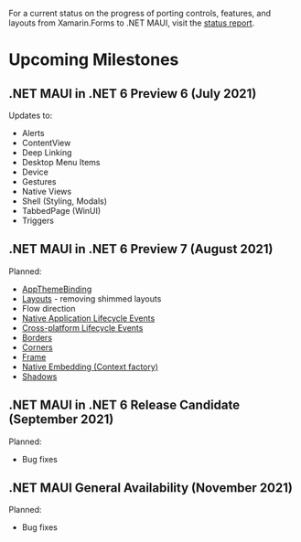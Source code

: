 For a current status on the progress of porting controls, features, and layouts from Xamarin.Forms to .NET MAUI, visit the [status report](https://github.com/dotnet/maui/wiki/status).

# Upcoming Milestones

## **.NET MAUI in .NET 6 Preview 6 (July 2021)**

Updates to:
* Alerts
* ContentView
* Deep Linking
* Desktop Menu Items
* Device
* Gestures
* Native Views
* Shell (Styling, Modals)
* TabbedPage (WinUI)
* Triggers

## **.NET MAUI in .NET 6 Preview 7 (August 2021)**

Planned:
* [AppThemeBinding](https://github.com/dotnet/maui/pull/1657)
* [Layouts](https://github.com/dotnet/maui/issues/1592) - removing shimmed layouts
* Flow direction
* [Native Application Lifecycle Events](https://github.com/dotnet/maui/issues/1582)
* [Cross-platform Lifecycle Events](https://github.com/dotnet/maui/issues/1721)
* [Borders](https://github.com/dotnet/maui/pull/650)
* [Corners](https://github.com/dotnet/maui/pull/650)
* [Frame](https://github.com/dotnet/maui/pull/787)
* [Native Embedding (Context factory)](https://github.com/dotnet/maui/issues/1718)
* [Shadows](https://github.com/dotnet/maui/pull/570)

## **.NET MAUI in .NET 6 Release Candidate (September 2021)**

Planned:
* Bug fixes

## **.NET MAUI General Availability (November 2021)**

Planned:
* Bug fixes

